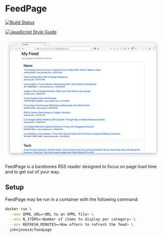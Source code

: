 # FeedPage

[![Build Status](https://travis-ci.org/johnjones4/FeedPage.svg?branch=master)](https://travis-ci.org/johnjones4/FeedPage)

[![JavaScript Style Guide](https://cdn.rawgit.com/standard/standard/master/badge.svg)](https://github.com/standard/standard)

![App screenshot](screenshot.png)

FeedPage is a barebones RSS reader designed to focus on page load time and to get out of your way.

## Setup

FeedPage may be run in a container with the following command:

```sh
docker run \
  --env OPML_URL=<URL to an OPML file> \
  --env N_ITEMS=<Number of items to display per category> \
  --env REFRESH_MINUTES=<How oftern to refresh the feed> \
  johnjones4/feedpage
```

